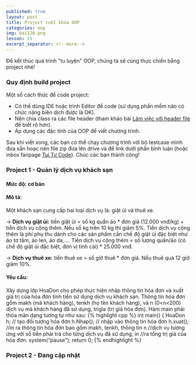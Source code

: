 ```yaml
---
published: true
layout: post
title: Project cuối khóa OOP
categories: oop
img: bai120.png
lesson: 21
excerpt_separator: <!--more-->
---
```

Để kết thúc quá trình "tu luyện" OOP, chúng ta sẽ cùng thực chiến bằng project nhé!<!--more-->
### Quy định build project
Một số cách thức để code project:
- Có thể dùng IDE hoặc trình Editor để code (sử dụng phần mềm nào có chức năng biên dịch được là OK).
- Nên chia class ra các file header (tham khảo bài [Làm việc với header file](https://tuitucode.github.io/cpp/oop/header-file/) để biết rõ hơn).
- Áp dụng các đặc tính của OOP để viết chương trình.

Sau khi viết xong, các bạn có thể chạy chương trình với bộ testcase mình đưa sẵn hoạc nén file zip đưa lên drive và để link dưới phần bình luận (hoặc inbox fanpage [Tui Tự Code](https://www.facebook.com/shareAboutIT/)). Chúc các bạn thành công!
### Project 1 - Quản lý dịch vụ khách sạn
#### Mức độ: cơ bản
#### Mô tả:
Một khách sạn cung cấp hai loại dịch vụ là: giặt ủi và thuê xe. 

-> **Dịch vụ giặt ủi:** tiền giặt ủi = số kg quần áo * đơn giá (12.000 vnđ/kg) + tiền dịch vụ cộng thêm. Nếu số kg trên 10 kg thì giảm 5%. Tiền dịch vụ cộng thêm là phí phụ thu dành cho các sản phẩm cần chế độ giặt ủi đặc biệt như áo tơ tằm, áo len, áo da,…. Tiền dịch vụ cộng thêm = số lượng quần/áo (có chế độ giặt ủi đặc biệt, đơn vị tính cái) * 25.000 vnđ.

-> **Dịch vụ thuê xe:** tiền thuê xe = số giờ thuê * đơn giá. Nếu thuê quá 12 giờ giảm
10%.
#### Yêu cầu:
Xây dựng lớp HoaDon cho phép thực hiện nhập thông tin hóa đơn và xuất giá trị của
hóa đơn tính tiền sử dụng dịch vụ khách sạn. Thông tin hóa đơn gồm makh (mã khách
hàng), tenkh (họ tên khách hàng), và n (0<n<200) dịch vụ mà khách hàng đã sử dụng,
trigia (trị giá hóa đơn).
Hàm main phải thỏa mãn dạng tương tự như sau:
{% highlight cpp %}
int main()
{
HoaDon h; // tạo đối tượng hóa đơn
h.Nhap(); // nhập vào thông tin hóa đơn
h.xuat(); //in ra thông tin hóa đơn bao gồm makh, tenkh, thông tin n
//dịch vụ tương ứng với số tiền phải trả cho từng dịch vụ đã sử dụng, in
//ra tổng trị giá của hóa đơn.
system(“pause”);
return 0;
{% endhighlight %}
### Project 2 - Đang cập nhật
